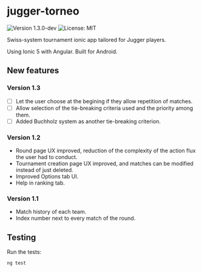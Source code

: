# jugger-torneo

![Version 1.3.0-dev](https://img.shields.io/badge/version-1.3.0--dev-informational) ![License: MIT](https://img.shields.io/badge/license-MIT-green)

Swiss-system tournament ionic app tailored for Jugger players.

Using Ionic 5 with Angular. Built for Android.

## New features

### Version 1.3

- [ ] Let the user choose at the begining if they allow repetition of matches.
- [ ] Allow selection of the tie-breaking criteria used and the priority among them.
- [ ] Added Buchholz system as another tie-breaking criterion.

### Version 1.2

- Round page UX improved, reduction of the complexity of the action flux the user had to conduct.
- Tournament creation page UX improved, and matches can be modified instead of just deleted.
- Improved Options tab UI.
- Help in ranking tab.

### Version 1.1

- Match history of each team.
- Index number next to every match of the round.

## Testing

Run the tests:

```shell
ng test
```
